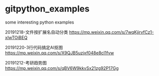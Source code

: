 # gitpython_examples
 some interesting python examples


20191218-文件按扩展名自动分类
https://mp.weixin.qq.com/s/7wqKjirvfCz1-xIwTOiBEQ

20191220-3行代码搞定AI抠图
https://mp.weixin.qq.com/s/X9QJB5uzjxf048e8cI1fvw

20191212-考研趋势图
https://mp.weixin.qq.com/s/qBV6W9kkvSx21zg92P17Gg